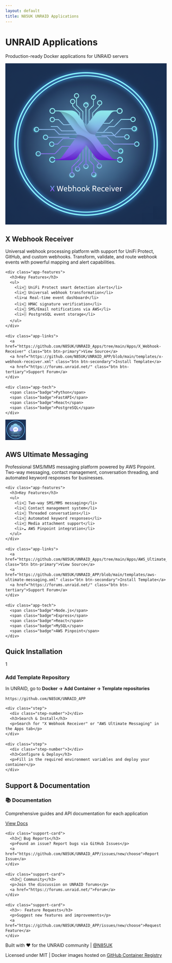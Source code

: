 ```yaml
---
layout: default
title: N85UK UNRAID Applications
---
```


<div class="hero">
  <h1>UNRAID Applications</h1>
  <p class="subtitle">Production-ready Docker applications for UNRAID servers</p>
</div>

<div class="applications">
  <div class="app-card">
    <div class="app-header">
      <img src="icons/x-webhook-receiver.png" alt="X Webhook Receiver" class="app-icon">
      <h2>X Webhook Receiver</h2>
    </div>
    <p class="app-description">Universal webhook processing platform with support for UniFi Protect, GitHub, and custom webhooks. Transform, validate, and route webhook events with powerful mapping and alert capabilities.</p>
    
    <div class="app-features">
      <h3>Key Features</h3>
      <ul>
        <li>🔔 UniFi Protect smart detection alerts</li>
        <li>🔄 Universal webhook transformation</li>
        <li>📊 Real-time event dashboard</li>
        <li>🔐 HMAC signature verification</li>
        <li>📱 SMS/Email notifications via AWS</li>
        <li>🗄️ PostgreSQL event storage</li>
      </ul>
    </div>

    <div class="app-links">
      <a href="https://github.com/N85UK/UNRAID_Apps/tree/main/Apps/X_Webhook-Receiver" class="btn btn-primary">View Source</a>
      <a href="https://github.com/N85UK/UNRAID_APP/blob/main/templates/x-webhook-receiver.xml" class="btn btn-secondary">Install Template</a>
      <a href="https://forums.unraid.net/" class="btn btn-tertiary">Support Forum</a>
    </div>

    <div class="app-tech">
      <span class="badge">Python</span>
      <span class="badge">FastAPI</span>
      <span class="badge">React</span>
      <span class="badge">PostgreSQL</span>
    </div>
  </div>

  <div class="app-card">
    <div class="app-header">
      <img src="icons/aws-ultimate-messaging.png" alt="AWS Ultimate Messaging" class="app-icon">
      <h2>AWS Ultimate Messaging</h2>
    </div>
    <p class="app-description">Professional SMS/MMS messaging platform powered by AWS Pinpoint. Two-way messaging, contact management, conversation threading, and automated keyword responses for businesses.</p>
    
    <div class="app-features">
      <h3>Key Features</h3>
      <ul>
        <li>💬 Two-way SMS/MMS messaging</li>
        <li>👥 Contact management system</li>
        <li>🧵 Threaded conversations</li>
        <li>🤖 Automated keyword responses</li>
        <li>📸 Media attachment support</li>
        <li>☁️ AWS Pinpoint integration</li>
      </ul>
    </div>

    <div class="app-links">
      <a href="https://github.com/N85UK/UNRAID_Apps/tree/main/Apps/AWS_Ultimate_Messaging" class="btn btn-primary">View Source</a>
      <a href="https://github.com/N85UK/UNRAID_APP/blob/main/templates/aws-ultimate-messaging.xml" class="btn btn-secondary">Install Template</a>
      <a href="https://forums.unraid.net/" class="btn btn-tertiary">Support Forum</a>
    </div>

    <div class="app-tech">
      <span class="badge">Node.js</span>
      <span class="badge">Express</span>
      <span class="badge">React</span>
      <span class="badge">MySQL</span>
      <span class="badge">AWS Pinpoint</span>
    </div>
  </div>
</div>

<div class="installation-section">
  <h2>Quick Installation</h2>
  <div class="install-steps">
    <div class="step">
      <div class="step-number">1</div>
      <h3>Add Template Repository</h3>
      <p>In UNRAID, go to <strong>Docker → Add Container → Template repositories</strong></p>
      <code>https://github.com/N85UK/UNRAID_APP</code>
    </div>
    
    <div class="step">
      <div class="step-number">2</div>
      <h3>Search & Install</h3>
      <p>Search for "X Webhook Receiver" or "AWS Ultimate Messaging" in the Apps tab</p>
    </div>
    
    <div class="step">
      <div class="step-number">3</div>
      <h3>Configure & Deploy</h3>
      <p>Fill in the required environment variables and deploy your container</p>
    </div>
  </div>
</div>

<div class="support-section">
  <h2>Support & Documentation</h2>
  <div class="support-grid">
    <div class="support-card">
      <h3>📚 Documentation</h3>
      <p>Comprehensive guides and API documentation for each application</p>
      <a href="https://github.com/N85UK/UNRAID_Apps/tree/main/Apps">View Docs</a>
    </div>
    
    <div class="support-card">
      <h3>🐛 Bug Reports</h3>
      <p>Found an issue? Report bugs via GitHub Issues</p>
      <a href="https://github.com/N85UK/UNRAID_APP/issues/new/choose">Report Issue</a>
    </div>
    
    <div class="support-card">
      <h3>💬 Community</h3>
      <p>Join the discussion on UNRAID forums</p>
      <a href="https://forums.unraid.net/">Forum</a>
    </div>
    
    <div class="support-card">
      <h3>✨ Feature Requests</h3>
      <p>Suggest new features and improvements</p>
      <a href="https://github.com/N85UK/UNRAID_APP/issues/new/choose">Request Feature</a>
    </div>
  </div>
</div>

<footer>
  <p>Built with ❤️ for the UNRAID community | <a href="https://github.com/N85UK">@N85UK</a></p>
  <p class="small">Licensed under MIT | Docker images hosted on <a href="https://github.com/N85UK?tab=packages">GitHub Container Registry</a></p>
</footer>
